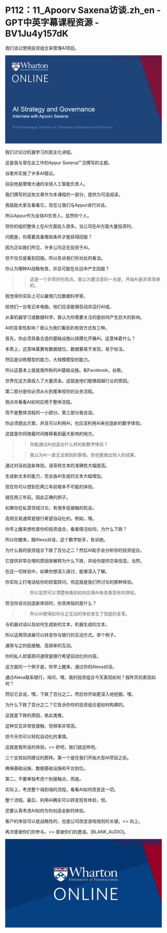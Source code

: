 # P112：11_Apoorv Saxena访谈.zh_en - GPT中英字幕课程资源 - BV1Ju4y157dK

我们谈过使用投资组合来管理AI项目。

![](img/7d5ee2d64020ed84b4f47c65fad648fa_1.png)

我们讨论过机器学习的民主化进程。

这是我与曾在此工作的Appur Saxena广泛撰写的主题。

谷歌并实施了许多AI倡议。

目前他是摩根大通的全球人工智能负责人。

我们撰写的这些文章作为本课程的一部分，提供为可选阅读。

我鼓励大家去看看它。现在让我们与Appur进行对话。

所以Appur作为全球AI负责人，显然你个人。

但你的组织整体上在AI方面投入很多。当公司在AI方面大量投资时。

问题是，你需要具备哪些条件才能获得回报？

因为正如我们所见，许多公司正在投资于AI。

但不仅仅是看到回报。所以告诉我们你对此的看法。

你认为哪种AI战略有效，并且可能在长远中产生回报？

>> 这是一个非常好的观点。我认为要注意的一点是，开始AI是非常简单的。

我觉得你实际上可以雇佣几位数据科学家。

给他们一台笔记本电脑，他们应该能够启动并运行AI或。

从事机器学习或数据科学。我认为你需要关注的是如何产生巨大的影响。

AI的变革性影响？我认为我们看到的有效方式有三种。

首先，你必须具备合适的基础设施以规模化开展AI。这意味着什么？

本质上，这意味着要有数据就位。数据要易于发现，易于标注。

然后是训练模型的能力，大规模模型的能力。

所以这基本上就是我所称的AI基础设施。和Facebook，谷歌。

世界在这方面投入了大量资金。这就是他们能够超越行业的原因。

第二部分是你必须从头到尾审视你的业务流程。

观点并看看AI如何应用于整体流程。

而不是整体流程的一小部分。第三部分我会说。

你必须提出方案，并且可以利用AI，也应该利用AI来创造新的数字体验。

这就是你将随着时间推移看到最大影响的地方。

>> 你能通过AI创造出什么样的新数字体验？

>> 我认为AI一直无法做到的事情，但也能做出惊人的成果。

通过对话创造新体验。语音转文本的准确性大幅提高。

生成新文本的能力，完全由AI生成的文本大幅增加。

现在你可以想到在两三年前根本不可能的体验。

就在两三年前。因此正确的例子。

如果你在私营领域讨论，有很多低接触的机会。

高频交易通常是银行希望自动化的。例如，嘿。

你早上醒来想检查你的投资组合，看看情况如何，为什么下跌？

所以你醒来，跟Alexa对话，这个数字助手，告诉她。

为什么我的投资组合下跌了百分之二？然后AI助手会分析你的投资组合。

它提供非常合理的原因来解释为什么下跌，并给你提供交易信息。当然。

在这一切体验中，如果你想深入探讨，能够深入了解。

你实际上打电话给你的财富顾问。但这就是我们所讨论的那种体验。

>> 所以显然可以清楚地看到如何应用AI来改善现有的体验。

但当你谈论创造新体验时，你具体指的是什么？

>> 所以AI使得如何与之互动的体验发生了彻底的变革。

与机器对话以及如何生成新的文本，机器生成的文本。

所以这两项进展可以转变你与银行的互动方式。举个例子。

通常与之的低接触、高频率的互动。

你的私人财富顾问通常是银行希望自动化的内容。

这方面的一个例子是，你早上醒来，通过你的Alexa对话。

通过Alexa联系银行，询问，嘿，我的投资组合今天表现如何？我昨天的表现如何？

然后它会说，嘿，下跌了百分之二，然后你开始更深入地挖掘，嘿。

为什么下跌了百分之二？它告诉你你的投资组合是如何构建的。

这就是下跌的原因，依此类推。

这种交互非常低接触，但频率非常高。

但今天你可以轻松自动化的事情。

这就是我所说的体验。>> 好吧，我们就这样吧。

三个支柱如同建议的那样。第一个是在我们开始大型AI项目之前。

确保基础设施、数据基础设施和平台到位。

第二，不要单独考虑个别接触点，而是。

实际上，考虑整个端到端的流程，看看AI如何改变这一切。

整个流程。最后，利用AI确实可以转变现有体验，但。

还要认真考虑AI如何为你创造全新的体验。

客户的体验可以是战略性的，也是公司改变游戏规则的关键。>> 向上。

再次感谢你们的参与。>> 感谢你们的邀请。[BLANK_AUDIO]。

![](img/7d5ee2d64020ed84b4f47c65fad648fa_3.png)
